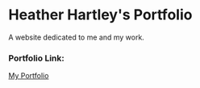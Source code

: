 # Heather Hartley's Portfolio

A website dedicated to me and my work.

### Portfolio Link:
[My Portfolio](http://heather-hartley-portfolio.s3-website-us-west-2.amazonaws.com/)
